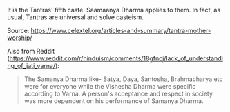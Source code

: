 It is the Tantras' fifth caste. Saamaanya Dharma applies to them. In fact, as usual, Tantras are universal and solve casteism.

Source: https://www.celextel.org/articles-and-summary/tantra-mother-worship/

Also from Reddit (https://www.reddit.com/r/hinduism/comments/18gfncj/lack_of_understanding_of_jati_varna/):

> The Samanya Dharma like- Satya, Daya, Santosha, Brahmacharya etc were for everyone while the Vishesha Dharma were specific according to Varna. A person's acceptance and respect in society was more dependent on his performance of Samanya Dharma.


